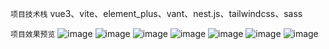 ``项目技术栈``
vue3、vite、element_plus、vant、nest.js、tailwindcss、sass

``项目效果预览``
![image](https://user-images.githubusercontent.com/103589803/175809056-76dc22e5-9b8e-4da9-af5e-7a892ec24230.png)
![image](https://user-images.githubusercontent.com/103589803/175809076-4c7c465c-4e31-465e-ad33-01eeb2bb4c71.png)
![image](https://user-images.githubusercontent.com/103589803/175809081-50eb312d-a9af-4ad7-9fd2-6f9403a44e6a.png)
![image](https://user-images.githubusercontent.com/103589803/175809085-386240c5-22d2-4515-a6f8-50c79e768cce.png)
![image](https://user-images.githubusercontent.com/103589803/175809096-efe99463-6466-4ed6-8528-1ff73fc393d7.png)
![image](https://user-images.githubusercontent.com/103589803/175809099-0002ce0f-13ef-4221-938b-08bfdac2b23c.png)
![image](https://user-images.githubusercontent.com/103589803/175809105-e343a45c-3649-48dd-b50e-9fae1239b079.png)


